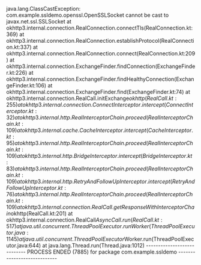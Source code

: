 java.lang.ClassCastException: com.example.ssldemo.openssl.OpenSSLSocket cannot be cast to javax.net.ssl.SSLSocket
                                                                                                    	at okhttp3.internal.connection.RealConnection.connectTls(RealConnection.kt:369)
                                                                                                    	at okhttp3.internal.connection.RealConnection.establishProtocol(RealConnection.kt:337)
                                                                                                    	at okhttp3.internal.connection.RealConnection.connect(RealConnection.kt:209)
                                                                                                    	at okhttp3.internal.connection.ExchangeFinder.findConnection(ExchangeFinder.kt:226)
                                                                                                    	at okhttp3.internal.connection.ExchangeFinder.findHealthyConnection(ExchangeFinder.kt:106)
                                                                                                    	at okhttp3.internal.connection.ExchangeFinder.find(ExchangeFinder.kt:74)
                                                                                                    	at okhttp3.internal.connection.RealCall.initExchange$okhttp(RealCall.kt:255)
                                                                                                    	at okhttp3.internal.connection.ConnectInterceptor.intercept(ConnectInterceptor.kt:32)
                                                                                                    	at okhttp3.internal.http.RealInterceptorChain.proceed(RealInterceptorChain.kt:109)
                                                                                                    	at okhttp3.internal.cache.CacheInterceptor.intercept(CacheInterceptor.kt:95)
                                                                                                    	at okhttp3.internal.http.RealInterceptorChain.proceed(RealInterceptorChain.kt:109)
                                                                                                    	at okhttp3.internal.http.BridgeInterceptor.intercept(BridgeInterceptor.kt:83)
                                                                                                    	at okhttp3.internal.http.RealInterceptorChain.proceed(RealInterceptorChain.kt:109)
                                                                                                    	at okhttp3.internal.http.RetryAndFollowUpInterceptor.intercept(RetryAndFollowUpInterceptor.kt:76)
                                                                                                    	at okhttp3.internal.http.RealInterceptorChain.proceed(RealInterceptorChain.kt:109)
                                                                                                    	at okhttp3.internal.connection.RealCall.getResponseWithInterceptorChain$okhttp(RealCall.kt:201)
                                                                                                    	at okhttp3.internal.connection.RealCall$AsyncCall.run(RealCall.kt:517)
                                                                                                    	at java.util.concurrent.ThreadPoolExecutor.runWorker(ThreadPoolExecutor.java:1145)
                                                                                                    	at java.util.concurrent.ThreadPoolExecutor$Worker.run(ThreadPoolExecutor.java:644)
                                                                                                    	at java.lang.Thread.run(Thread.java:1012)
---------------------------- PROCESS ENDED (7885) for package com.example.ssldemo ----------------------------
